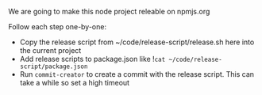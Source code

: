 We are going to make this node project releable on npmjs.org

Follow each step one-by-one:
- Copy the release script from ~/code/release-script/release.sh here into the current project
- Add release scripts to package.json like !`cat ~/code/release-script/package.json`
- Run `commit-creator` to create a commit with the release script. This can take a while so set a high timeout
